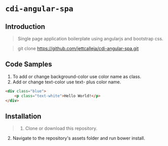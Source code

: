 # `cdi-angular-spa`

## Introduction

> Single page application boilerplate using angularjs and bootstrap css.

> git clone https://github.com/jettcalleja/cdi-angular-spa.git



## Code Samples

1. To add or change background-color use color name as class.
2. Add or change text-color use text- plus color name. 


```html
<div class="blue">
	<p class="text-white">Hello World!</p>
</div>
```


## Installation

> 1. Clone or download this repository. 
2. Navigate to the repository's assets folder and run bower install.
